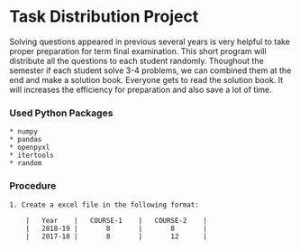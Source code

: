 # Task Distribution Project

Solving questions appeared in previous several years is very helpful to take proper preparation for term final examination. This short program will distribute all the questions to each student randomly. Thoughout the semester if each student solve 3-4 problems, we can combined them at the end and make a solution book. Everyone gets to read the solution book. It will increases the efficiency for preparation and also save a lot of time.

### Used Python Packages

    * numpy
    * pandas
    * openpyxl
    * itertools
    * random

### Procedure

    1. Create a excel file in the following format:

        |   Year    |   COURSE-1    |   COURSE-2    |
        |   2018-19 |       8       |       8       |
        |   2017-18 |       8       |       12      |

        

